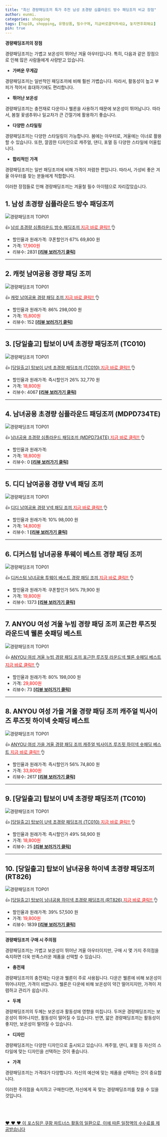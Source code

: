 ```yaml
---
title: "최신 경량패딩조끼 특가 추천 남성 초경량 심플라운드 방수 패딩조끼 비교 장점"
author: eunmi.
categories: shopping
tags: [Top10, shopping, 유행상품, 필수구매, 지금바로클릭하세요, 놓치면후회해요]
pin: true
---
```

**경량패딩조끼의 장점**

경량패딩조끼는 가볍고 보온성이 뛰어난 겨울 아우터입니다. 특히, 다음과 같은 장점으로 인해 많은 사람들에게 사랑받고 있습니다.

* **가벼운 무게감**

경량패딩조끼는 일반적인 패딩조끼에 비해 훨씬 가볍습니다. 따라서, 활동성이 높고 부피가 적어서 휴대하기에도 편리합니다.

* **뛰어난 보온성**

경량패딩조끼는 충전재로 다운이나 웰론을 사용하기 때문에 보온성이 뛰어납니다. 따라서, 봄철 꽃샘추위나 일교차가 큰 간절기에 활용하기 좋습니다.

* **다양한 스타일링**

경량패딩조끼는 다양한 스타일링이 가능합니다. 봄에는 아우터로, 겨울에는 이너로 활용할 수 있습니다. 또한, 깔끔한 디자인으로 캐주얼, 댄디, 포멀 등 다양한 스타일에 어울립니다.

* **합리적인 가격**

경량패딩조끼는 일반 패딩조끼에 비해 가격이 저렴한 편입니다. 따라서, 가성비 좋은 겨울 아우터를 찾는 분들에게 적합합니다.

이러한 장점들로 인해 경량패딩조끼는 겨울철 필수 아이템으로 자리잡았습니다.

   

## 1. 남성 초경량 심플라운드 방수 패딩조끼

![경량패딩조끼 TOP01](https://thumbnail10.coupangcdn.com/thumbnails/remote/230x230ex/image/vendor_inventory/9e79/5d6a8703b6b89d339b0f51e6bd046fcf43f1ed498e57a5feb6d9916012d0.jpg)


👍 [남성 초경량 심플라운드 방수 패딩조끼 <font color=red> 지금 바로 클릭!! </font> ](https://link.coupang.com/re/AFFSDP?lptag=AF3617701&subid=GithubCoopas&pageKey=7658465239&traceid=V0-153&itemId=20396394878&vendorItemId=87478966144) 👌 


- 할인율과 원래가격: 쿠폰할인가 67%  69,800   원
- 가격: <span style='color:red'>17,900원</span>
- 리뷰수: 2831  [**[리뷰 보러가기 클릭]**](https://link.coupang.com/re/AFFSDP?lptag=AF3617701&subid=GithubCoopas&pageKey=7658465239&traceid=V0-153&itemId=20396394878&vendorItemId=87478966144)

---


   

## 2. 캐럿 남여공용 경량 패딩 조끼

![경량패딩조끼 TOP01](https://thumbnail6.coupangcdn.com/thumbnails/remote/230x230ex/image/retail/images/40908335188890-9b0c5a3d-f267-4b55-beb9-a5cf7247c455.jpg)


👍 [캐럿 남여공용 경량 패딩 조끼 <font color=red> 지금 바로 클릭!! </font> ](https://link.coupang.com/re/AFFSDP?lptag=AF3617701&subid=GithubCoopas&pageKey=2111547273&traceid=V0-153&itemId=3586763411&vendorItemId=71572558401) 👌 


- 할인율과 원래가격: 86%  298,000   원
- 가격: <span style='color:red'>15,800원</span>
- 리뷰수: 152  [**[리뷰 보러가기 클릭]**](https://link.coupang.com/re/AFFSDP?lptag=AF3617701&subid=GithubCoopas&pageKey=2111547273&traceid=V0-153&itemId=3586763411&vendorItemId=71572558401)

---


   

## 3. [당일출고] 탑보이 U넥 초경량 패딩조끼 (TC010)

![경량패딩조끼 TOP01](https://thumbnail10.coupangcdn.com/thumbnails/remote/230x230ex/image/vendor_inventory/a923/fef86558279831c8d485c3e24eae9083295e5ae227fa31e2bd20a362456c.jpg)


👍 [[당일출고] 탑보이 U넥 초경량 패딩조끼 (TC010) <font color=red> 지금 바로 클릭!! </font> ](https://link.coupang.com/re/AFFSDP?lptag=AF3617701&subid=GithubCoopas&pageKey=6874863422&traceid=V0-153&itemId=16448302408&vendorItemId=71807551763) 👌 


- 할인율과 원래가격: 즉시할인가 26%  32,770   원
- 가격: <span style='color:red'>18,800원</span>
- 리뷰수: 4067  [**[리뷰 보러가기 클릭]**](https://link.coupang.com/re/AFFSDP?lptag=AF3617701&subid=GithubCoopas&pageKey=6874863422&traceid=V0-153&itemId=16448302408&vendorItemId=71807551763)

---


   

## 4. 남녀공용 초경량 심플라운드 패딩조끼 (MDPD734TE)

![경량패딩조끼 TOP01](https://thumbnail9.coupangcdn.com/thumbnails/remote/230x230ex/image/vendor_inventory/16bc/99dd98b4fe5a40bb1f6d4105b31fc2e10809c123cd6b8aed9d7904c01afd.jpg)


👍 [남녀공용 초경량 심플라운드 패딩조끼 (MDPD734TE) <font color=red> 지금 바로 클릭!! </font> ](https://link.coupang.com/re/AFFSDP?lptag=AF3617701&subid=GithubCoopas&pageKey=6840701820&traceid=V0-153&itemId=2150549905&vendorItemId=85263391546) 👌 


- 할인율과 원래가격: 
- 가격: <span style='color:red'>18,800원</span>
- 리뷰수: 0  [**[리뷰 보러가기 클릭]**](https://link.coupang.com/re/AFFSDP?lptag=AF3617701&subid=GithubCoopas&pageKey=6840701820&traceid=V0-153&itemId=2150549905&vendorItemId=85263391546)

---


   

## 5. 디디 남여공용 경량 V넥 패딩 조끼

![경량패딩조끼 TOP01](https://thumbnail10.coupangcdn.com/thumbnails/remote/230x230ex/image/vendor_inventory/ad02/3aab07fd74c3e45cff177bbe944ec93571f0c97abf910ea772d58c7e6ab0.jpg)


👍 [디디 남여공용 경량 V넥 패딩 조끼 <font color=red> 지금 바로 클릭!! </font> ](https://link.coupang.com/re/AFFSDP?lptag=AF3617701&subid=GithubCoopas&pageKey=6885415885&traceid=V0-153&itemId=16513498987&vendorItemId=83700789940) 👌 


- 할인율과 원래가격: 10%  98,000   원
- 가격: <span style='color:red'>14,800원</span>
- 리뷰수: 1  [**[리뷰 보러가기 클릭]**](https://link.coupang.com/re/AFFSDP?lptag=AF3617701&subid=GithubCoopas&pageKey=6885415885&traceid=V0-153&itemId=16513498987&vendorItemId=83700789940)

---


   

## 6. 디커스텀 남녀공용 투웨이 베스트 경량 패딩 조끼

![경량패딩조끼 TOP01](https://thumbnail9.coupangcdn.com/thumbnails/remote/230x230ex/image/vendor_inventory/7c14/884ecfdce57a1d1bf0808f1104f2f924c65641b7de02367413df4b7d5dd0.jpg)


👍 [디커스텀 남녀공용 투웨이 베스트 경량 패딩 조끼 <font color=red> 지금 바로 클릭!! </font> ](https://link.coupang.com/re/AFFSDP?lptag=AF3617701&subid=GithubCoopas&pageKey=6778089835&traceid=V0-153&itemId=15931987058&vendorItemId=83189120978) 👌 


- 할인율과 원래가격: 쿠폰할인가 56%  79,900   원
- 가격: <span style='color:red'>19,800원</span>
- 리뷰수: 1373  [**[리뷰 보러가기 클릭]**](https://link.coupang.com/re/AFFSDP?lptag=AF3617701&subid=GithubCoopas&pageKey=6778089835&traceid=V0-153&itemId=15931987058&vendorItemId=83189120978)

---


   

## 7. ANYOU 여성 겨울 누빔 경량 패딩 조끼 포근한 루즈핏 라운드넥 웰론 숏패딩 베스트

![경량패딩조끼 TOP01](https://thumbnail6.coupangcdn.com/thumbnails/remote/230x230ex/image/vendor_inventory/b00b/0a6ce39b7c203298e78d25e636fe7576529fff76ff2d3ed741736c0f3dd4.jpg)


👍 [ANYOU 여성 겨울 누빔 경량 패딩 조끼 포근한 루즈핏 라운드넥 웰론 숏패딩 베스트 <font color=red> 지금 바로 클릭!! </font> ](https://link.coupang.com/re/AFFSDP?lptag=AF3617701&subid=GithubCoopas&pageKey=7667073759&traceid=V0-153&itemId=20442504917&vendorItemId=87523225835) 👌 


- 할인율과 원래가격: 80%  198,000   원
- 가격: <span style='color:red'>29,800원</span>
- 리뷰수: 73  [**[리뷰 보러가기 클릭]**](https://link.coupang.com/re/AFFSDP?lptag=AF3617701&subid=GithubCoopas&pageKey=7667073759&traceid=V0-153&itemId=20442504917&vendorItemId=87523225835)

---


   

## 8. ANYOU 여성 가을 겨울 경량 패딩 조끼 캐주얼 빅사이즈 루즈핏 하이넥 숏패딩 베스트

![경량패딩조끼 TOP01](https://thumbnail8.coupangcdn.com/thumbnails/remote/230x230ex/image/vendor_inventory/ac16/f66d2ded80b3a3d82678dfcf0c893ca6fc7f42ae8e1b7f5eb70998613253.jpg)


👍 [ANYOU 여성 가을 겨울 경량 패딩 조끼 캐주얼 빅사이즈 루즈핏 하이넥 숏패딩 베스트 <font color=red> 지금 바로 클릭!! </font> ](https://link.coupang.com/re/AFFSDP?lptag=AF3617701&subid=GithubCoopas&pageKey=7636801877&traceid=V0-153&itemId=20280705722&vendorItemId=87367313915) 👌 


- 할인율과 원래가격: 즉시할인가 56%  74,800   원
- 가격: <span style='color:red'>33,800원</span>
- 리뷰수: 2617  [**[리뷰 보러가기 클릭]**](https://link.coupang.com/re/AFFSDP?lptag=AF3617701&subid=GithubCoopas&pageKey=7636801877&traceid=V0-153&itemId=20280705722&vendorItemId=87367313915)

---


   

## 9. [당일출고] 탑보이 U넥 초경량 패딩조끼 (TC010)

![경량패딩조끼 TOP01](https://thumbnail10.coupangcdn.com/thumbnails/remote/230x230ex/image/vendor_inventory/a923/fef86558279831c8d485c3e24eae9083295e5ae227fa31e2bd20a362456c.jpg)


👍 [[당일출고] 탑보이 U넥 초경량 패딩조끼 (TC010) <font color=red> 지금 바로 클릭!! </font> ](https://link.coupang.com/re/AFFSDP?lptag=AF3617701&subid=GithubCoopas&pageKey=6874863422&traceid=V0-153&itemId=16458458831&vendorItemId=4240260846) 👌 


- 할인율과 원래가격: 즉시할인가 49%  58,900   원
- 가격: <span style='color:red'>18,800원</span>
- 리뷰수: 25  [**[리뷰 보러가기 클릭]**](https://link.coupang.com/re/AFFSDP?lptag=AF3617701&subid=GithubCoopas&pageKey=6874863422&traceid=V0-153&itemId=16458458831&vendorItemId=4240260846)

---


   

## 10. [당일출고] 탑보이 남녀공용 하이넥 초경량 패딩조끼 (RT826)

![경량패딩조끼 TOP01](https://thumbnail9.coupangcdn.com/thumbnails/remote/230x230ex/image/vendor_inventory/9e05/e3c10e0ef4eee731b2e18c424afe7e8d003c95e778ebbc40a3d1a87b4724.jpg)


👍 [[당일출고] 탑보이 남녀공용 하이넥 초경량 패딩조끼 (RT826) <font color=red> 지금 바로 클릭!! </font> ](https://link.coupang.com/re/AFFSDP?lptag=AF3617701&subid=GithubCoopas&pageKey=7645574229&traceid=V0-153&itemId=20328436192&vendorItemId=5253433253) 👌 


- 할인율과 원래가격: 39%  57,500   원
- 가격: <span style='color:red'>19,800원</span>
- 리뷰수: 1839  [**[리뷰 보러가기 클릭]**](https://link.coupang.com/re/AFFSDP?lptag=AF3617701&subid=GithubCoopas&pageKey=7645574229&traceid=V0-153&itemId=20328436192&vendorItemId=5253433253)

---
**경량패딩조끼 구매 시 주의점**

경량패딩조끼는 가볍고 보온성이 뛰어난 겨울 아우터이지만, 구매 시 몇 가지 주의점을 숙지하면 더욱 만족스러운 제품을 선택할 수 있습니다.

* **충전재**

경량패딩조끼의 충전재는 다운과 웰론이 주로 사용됩니다. 다운은 웰론에 비해 보온성이 뛰어나지만, 가격이 비쌉니다. 웰론은 다운에 비해 보온성이 약간 떨어지지만, 가격이 저렴하고 관리가 쉽습니다.

* **두께**

경량패딩조끼의 두께는 보온성과 활동성에 영향을 미칩니다. 두꺼운 경량패딩조끼는 보온성이 뛰어나지만, 활동성이 떨어질 수 있습니다. 반면, 얇은 경량패딩조끼는 활동성이 좋지만, 보온성이 떨어질 수 있습니다.

* **디자인**

경량패딩조끼는 다양한 디자인으로 출시되고 있습니다. 캐주얼, 댄디, 포멀 등 자신의 스타일에 맞는 디자인을 선택하는 것이 좋습니다.

* **가격**

경량패딩조끼는 가격대가 다양합니다. 자신의 예산에 맞는 제품을 선택하는 것이 중요합니다.

이러한 주의점을 숙지하고 구매한다면, 자신에게 꼭 맞는 경량패딩조끼를 찾을 수 있을 것입니다.<br><br><br><br><br> [ ❤ ❤ ❤ 이 포스팅은 쿠팡 파트너스 활동의 일환으로, 이에 따른 일정액의 수수료를 제공받습니다](https://link.coupang.com/a/bcEFyh)